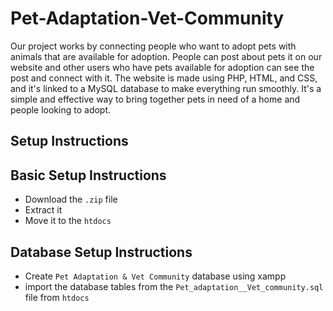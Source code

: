 # Pet-Adaptation-Vet-Community
Our project  works by connecting people who want to adopt pets with animals that are available for adoption. People can post about pets it on our website and other users who have pets available for adoption can see the post and connect with it. The website is made using PHP, HTML, and CSS, and it's linked to a MySQL database to make everything run smoothly. It's a simple and effective way to bring together pets in need of a home and people looking to adopt.

Setup Instructions
---

Basic Setup Instructions
--

- Download the <code>.zip</code> file
- Extract it
- Move it to the <code>htdocs</code>

Database Setup Instructions
--
- Create <code>Pet Adaptation & Vet Community</code> database using xampp
- import the database tables from the <code>Pet_adaptation__Vet_community.sql</code> file from <code>htdocs</code>


